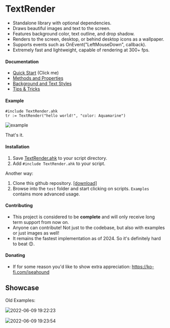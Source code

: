 # TextRender

* Standalone library with optional dependencies.
* Draws beautiful images and text to the screen.
* Features background color, text outline, and drop shadow.
* Renders to the screen, desktop, or behind desktop icons as a wallpaper.
* Supports events such as OnEvent("LeftMouseDown", callback).
* Extremely fast and lightweight, capable of rendering at 300+ fps. 

#### Documentation

* [Quick Start](https://github.com/iseahound/TextRender/wiki/Quick-Start) (Click me)
* [Methods and Properties](https://github.com/iseahound/TextRender/wiki/Methods-and-Properties)
* [Background and Text Styles](https://github.com/iseahound/TextRender/wiki/Styles)
* [Tips & Tricks](https://github.com/iseahound/TextRender/wiki/Tips-&-Tricks)

#### Example

    #include TextRender.ahk
    tr := TextRender("hello world!", "color: Aquamarine")

![example](https://github.com/user-attachments/assets/9fcc377c-827f-4381-a251-8e85670ca789)

That's it.

#### Installation

1. Save [TextRender.ahk](https://github.com/iseahound/TextRender/blob/main/TextRender.ahk) to your script directory.
2. Add `#include TextRender.ahk` to your script.

Another way:
1. Clone this github repository. [[download]](https://github.com/iseahound/TextRender/archive/refs/heads/main.zip)
2. Browse into the `test` folder and start clicking on scripts. `Examples` contains more advanced usage.

#### Contributing

* This project is considered to be **complete** and will only receive long term support from now on.
* Anyone can contribute! Not just to the codebase, but also with examples or just images as well!
* It remains the fastest implementation as of 2024. So it's definitely hard to beat 😊.

#### Donating
* If for some reason you'd like to show extra appreciation: https://ko-fi.com/iseahound

## Showcase

Old Examples:

![2022-06-09 19꞉22꞉23](https://user-images.githubusercontent.com/9779668/172961086-a96d6815-5e01-4edd-bfb5-56e027c2cfda.png)

![2022-06-09 19꞉23꞉54](https://user-images.githubusercontent.com/9779668/172961157-17a6d10d-5152-4e4f-9349-0fb76c09b9bd.png)
